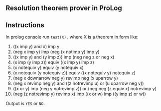 ## Resolution theorem prover in ProLog

## Instructions

In prolog console run `test(X).` where X is a theorem in form like:

1. ((x imp y) and x) imp y
2. (neg x imp y) imp (neg (x notimp y) imp y)
3. ((x imp y) and (y imp z)) imp (neg neg z or neg x)
4. (x imp (y imp z)) equiv ((x imp y) imp z)
5. (x notequiv y) equiv (y notequiv x)
6. (x notequiv (y notequiv z)) equiv ((x notequiv y) notequiv z)
7. (neg x downarrow neg y) revimp neg (x uparrow y)
8. (neg x revimp neg y) and ((z notrevimp u) or (u uparrow neg v))
9. ((x or y) imp (neg y notrevimp z)) or (neg neg (z equiv x) notrevimp y)
10. (neg (z notrevimp y) revimp x) imp ((x or w) imp ((y imp z) or w))

Output is `YES` or `NO`.
